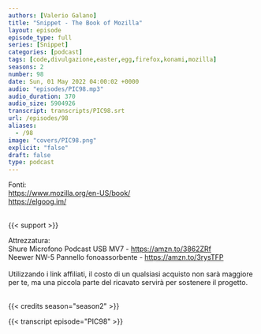 ```yaml
---
authors: [Valerio Galano]
title: "Snippet - The Book of Mozilla"
layout: episode
episode_type: full
series: [Snippet]
categories: [podcast]
tags: [code,divulgazione,easter,egg,firefox,konami,mozilla]
seasons: 2
number: 98
date: Sun, 01 May 2022 04:00:02 +0000
audio: "episodes/PIC98.mp3"
audio_duration: 370
audio_size: 5904926
transcript: transcripts/PIC98.srt
url: /episodes/98
aliases: 
  - /98
image: "covers/PIC98.png"
explicit: "false"
draft: false
type: podcast
---
```

Fonti: <br />
<a href="https://www.mozilla.org/en-US/book/" rel="noopener">https://www.mozilla.org/en-US/book/</a><br />
<a href="https://elgoog.im/" rel="noopener">https://elgoog.im/</a><br />
<br />


{{< support >}}

Attrezzatura:<br />
Shure Microfono Podcast USB MV7 - <a href="https://amzn.to/3862ZRf" rel="noopener">https://amzn.to/3862ZRf</a> <br />
Neewer NW-5 Pannello fonoassorbente - <a href="https://amzn.to/3rysTFP" rel="noopener">https://amzn.to/3rysTFP</a> <br />
<br />
Utilizzando i link affiliati, il costo di un qualsiasi acquisto non sarà maggiore per te, ma una piccola parte del ricavato servirà per sostenere il progetto.<br />
<br />


{{< credits season="season2" >}}

<!-- more -->

{{< transcript episode="PIC98" >}}